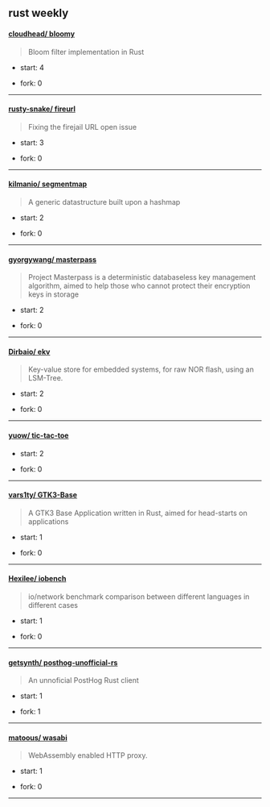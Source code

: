 ## rust weekly

#### [cloudhead/ bloomy](https://github.com/cloudhead/bloomy)
>  Bloom filter implementation in Rust
+ start: 4
+ fork: 0
---
#### [rusty-snake/ fireurl](https://github.com/rusty-snake/fireurl)
>  Fixing the firejail URL open issue
+ start: 3
+ fork: 0
---
#### [kilmanio/ segmentmap](https://github.com/kilmanio/segmentmap)
>  A generic datastructure built upon a hashmap
+ start: 2
+ fork: 0
---
#### [gyorgywang/ masterpass](https://github.com/gyorgywang/masterpass)
>  Project Masterpass is a deterministic databaseless key management algorithm, aimed to help those who cannot protect their encryption keys in storage
+ start: 2
+ fork: 0
---
#### [Dirbaio/ ekv](https://github.com/Dirbaio/ekv)
>  Key-value store for embedded systems, for raw NOR flash, using an LSM-Tree.
+ start: 2
+ fork: 0
---
#### [yuow/ tic-tac-toe](https://github.com/yuow/tic-tac-toe)
>  
+ start: 2
+ fork: 0
---
#### [vars1ty/ GTK3-Base](https://github.com/vars1ty/GTK3-Base)
>  A GTK3 Base Application written in Rust, aimed for head-starts on applications
+ start: 1
+ fork: 0
---
#### [Hexilee/ iobench](https://github.com/Hexilee/iobench)
>  io/network benchmark comparison between different languages in different cases
+ start: 1
+ fork: 0
---
#### [getsynth/ posthog-unofficial-rs](https://github.com/getsynth/posthog-unofficial-rs)
>  An unnoficial PostHog Rust client
+ start: 1
+ fork: 1
---
#### [matoous/ wasabi](https://github.com/matoous/wasabi)
>  WebAssembly enabled HTTP proxy.
+ start: 1
+ fork: 0
---
